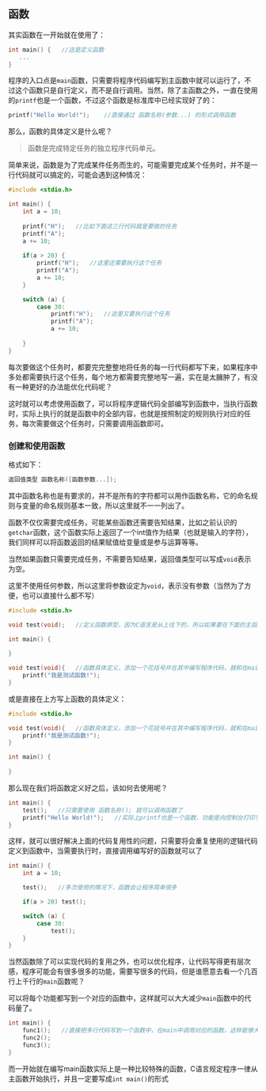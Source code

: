 ## 函数

其实函数在一开始就在使用了：

```c
int main() {   //这是定义函数
   ...
}
```

程序的入口点是`main`函数，只需要将程序代码编写到主函数中就可以运行了，不过这个函数只是自行定义，而不是自行调用。当然，除了主函数之外，一直在使用的`printf`也是一个函数，不过这个函数是标准库中已经实现好了的：

```c
printf("Hello World!");    //直接通过 函数名称(参数...) 的形式调用函数
```

那么，函数的具体定义是什么呢？

> 函数是完成特定任务的独立程序代码单元。

简单来说，函数是为了完成某件任务而生的，可能需要完成某个任务时，并不是一行代码就可以搞定的，可能会遇到这种情况：

```c
#include <stdio.h>

int main() {
    int a = 10;
    
    printf("H");   //比如下面这三行代码就是要做的任务
    printf("A");
    a += 10;
    
    if(a > 20) {
        printf("H");   //这里还需要执行这个任务
        printf("A");
        a += 10;
    }

    switch (a) {
        case 30:
            printf("H");   //这里又要执行这个任务
            printf("A");
            a += 10;
            
    }
}
```

每次要做这个任务时，都要完完整整地将任务的每一行代码都写下来，如果程序中多处都需要执行这个任务，每个地方都需要完整地写一遍，实在是太臃肿了，有没有一种更好的办法能优化代码呢？

这时就可以考虑使用函数了，可以将程序逻辑代码全部编写到函数中，当执行函数时，实际上执行的就是函数中的全部内容，也就是按照制定的规则执行对应的任务，每次需要做这个任务时，只需要调用函数即可。

### 创建和使用函数

格式如下：

```c
返回值类型 函数名称([函数参数...]);
```

其中函数名称也是有要求的，并不是所有的字符都可以用作函数名称，它的命名规则与变量的命名规则基本一致，所以这里就不一一列出了。

函数不仅仅需要完成任务，可能某些函数还需要告知结果，比如之前认识的`getchar`函数，这个函数实际上返回了一个int值作为结果（也就是输入的字符），我们同样可以将函数返回的结果赋值给变量或是参与运算等等。

当然如果函数只需要完成任务，不需要告知结果，返回值类型可以写成`void`表示为空。

这里不使用任何参数，所以这里将参数设定为`void`，表示没有参数（当然为了方便，也可以直接什么都不写）

```c
#include <stdio.h>

void test(void);   //定义函数原型，因为C语言是从上往下的，所以如果要在下面的主函数中使用这个函数，一定要定义到它的上面。

int main() {
    
}

void test(void){   //函数具体定义，添加一个花括号并在其中编写程序代码，就和在main中编写一样
    printf("我是测试函数!");
}
```

或是直接在上方写上函数的具体定义：

```c
#include <stdio.h>

void test(void){   //函数具体定义，添加一个花括号并在其中编写程序代码，就和在main中编写一样
    printf("我是测试函数!");
}

int main() {
    
}
```

那么现在我们将函数定义好之后，该如何去使用呢？

```c
int main() {
    test();   //只需要使用 函数名称(); 就可以调用函数了
  	printf("Hello World!");   //实际上printf也是一个函数，功能是向控制台打印字符串，只不过这个函数是系统提供的，已经提前实现好了，其中的参数后续还会进行介绍。
}
```

这样，就可以很好解决上面的代码复用性的问题，只需要将会重复使用的逻辑代码定义到函数中，当需要执行时，直接调用编写好的函数就可以了

```c
int main() {
    int a = 10;

    test();   //多次使用的情况下，函数会让程序简单很多

    if(a > 20) test();

    switch (a) {
        case 30:
            test();
    }
}
```

当然函数除了可以实现代码的复用之外，也可以优化程序，让代码写得更有层次感，程序可能会有很多很多的功能，需要写很多的代码，但是谁愿意去看一个几百行上千行的`main`函数呢？

可以将每个功能都写到一个对应的函数中，这样就可以大大减少`main`函数中的代码量了。

```c
int main() {
    func1();   //直接把多行代码写到一个函数中，在main中调用对应的函数，这样能够大幅度减少代码量
    func2();
    func3();
}
```

而一开始就在编写main函数实际上是一种比较特殊的函数，C语言规定程序一律从主函数开始执行，并且一定要写成`int main()`的形式
